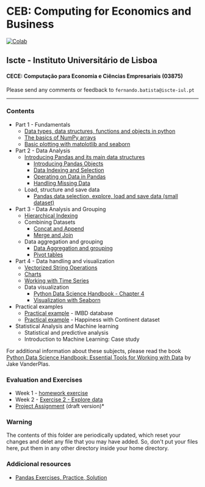 # CEB: Computing for Economics and Business
[![Colab](https://colab.research.google.com/assets/colab-badge.svg)](https://colab.research.google.com/github/fmmb/CEB/blob/main/index.ipynb)

## Iscte - Instituto Universitário de Lisboa
#### CECE: Computação para Economia e Ciências Empresariais (03875)

Please send any comments or feedback to `fernando.batista@iscte-iul.pt`

----

### Contents
- Part 1 - Fundamentals
    - [Data types, data structures, functions and objects in python](./notebooks/01-intro-python.ipynb)
    - [The basics of NumPy arrays](./notebooks/01-numpy.ipynb)
    - [Basic plotting with matplotlib and seaborn](./notebooks/01-matplotlib.ipynb)
- Part 2 - Data Analysis
    - [Introducing Pandas and its main data structures](./notebooks/03-pandas.ipynb)
        - [Introducing Pandas Objects](./PythonDataScienceHandbook/03.01-Introducing-Pandas-Objects.ipynb)
        - [Data Indexing and Selection](./PythonDataScienceHandbook/03.02-Data-Indexing-and-Selection.ipynb)
        - [Operating on Data in Pandas](./PythonDataScienceHandbook/03.03-Operations-in-Pandas.ipynb)
        - [Handling Missing Data](./PythonDataScienceHandbook/03.04-Missing-Values.ipynb)
    - Load, structure and save data
        - [Pandas data selection, explore, load and save data (small dataset)](./notebooks/pandas-data-exploring-small.ipynb)
- Part 3 - Data Analysis and Grouping
    - [Hierarchical Indexing](./PythonDataScienceHandbook/03.05-Hierarchical-Indexing.ipynb)
    - Combining Datasets
        - [Concat and Append](./PythonDataScienceHandbook/03.06-Concat-And-Append.ipynb)
        - [Merge and Join](./PythonDataScienceHandbook/03.07-Merge-and-Join.ipynb)
    - Data aggregation and grouping
        - [Data Aggregation and grouping](./PythonDataScienceHandbook/03.08-Aggregation-and-Grouping.ipynb)
        - [Pivot tables](./PythonDataScienceHandbook/03.09-Pivot-Tables.ipynb)
- Part 4 - Data handling and visualization
    - [Vectorized String Operations](./PythonDataScienceHandbook/03.10-Working-With-Strings.ipynb)
    - [Charts](./notebooks/charts.ipynb)
    - [Working with Time Series](./PythonDataScienceHandbook/03.11-Working-with-Time-Series.ipynb)
    - Data visualization
        - [Python Data Science Handbook - Chapter 4](https://jakevdp.github.io/PythonDataScienceHandbook/index.html)
        - [Visualization with Seaborn](https://jakevdp.github.io/PythonDataScienceHandbook/04.14-visualization-with-seaborn.html)
- Practical examples
    - [Practical example](./notebooks/03-practical-example.ipynb) - IMBD database
    - [Practical example](./notebooks/pandas-reading-exploring.ipynb) - Happiness with Continent dataset
- Statistical Analysis and Machine learning
    - Statistical and predictive analysis
    - Introduction to Machine Learning: Case study
       
For additional information about these subjects, please read the book [Python Data Science Handbook: Essential Tools for Working with Data](https://jakevdp.github.io/PythonDataScienceHandbook/) by Jake VanderPlas.

### Evaluation and Exercises
* Week 1 - [homework exercise](./notebooks/01-intro-python-hw.ipynb)
* Week 2 - [Exercise 2 - Explore data](./notebooks/exercise2-explore-data.ipynb)
* [Project Assignment](./Project/ceb-project.ipynb) (draft version)*

### Warning

The contents of this folder are periodically updated, which reset your changes and delet any file that you may have added. So, don't put your files here, put them in any other directory inside your home directory.

### Addicional resources
 - [Pandas Exercises, Practice, Solution](https://www.w3resource.com/python-exercises/pandas/index.php)